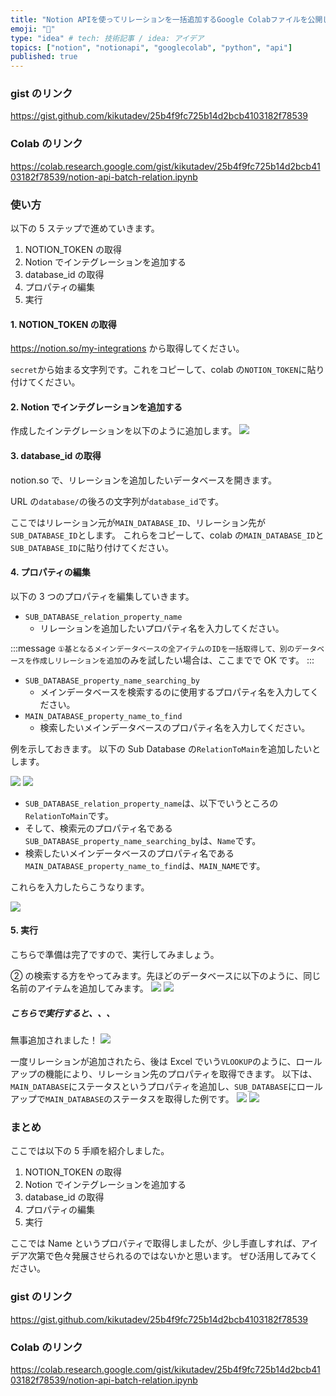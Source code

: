 ```yaml
---
title: "Notion APIを使ってリレーションを一括追加するGoogle Colabファイルを公開しました"
emoji: "🔗"
type: "idea" # tech: 技術記事 / idea: アイデア
topics: ["notion", "notionapi", "googlecolab", "python", "api"]
published: true
---
```


### gist のリンク

https://gist.github.com/kikutadev/25b4f9fc725b14d2bcb4103182f78539

### Colab のリンク

https://colab.research.google.com/gist/kikutadev/25b4f9fc725b14d2bcb4103182f78539/notion-api-batch-relation.ipynb

### 使い方

以下の 5 ステップで進めていきます。

1. NOTION_TOKEN の取得
2. Notion でインテグレーションを追加する
3. database_id の取得
4. プロパティの編集
5. 実行

#### 1. NOTION_TOKEN の取得

https://notion.so/my-integrations から取得してください。

`secret`から始まる文字列です。これをコピーして、colab の`NOTION_TOKEN`に貼り付けてください。

#### 2. Notion でインテグレーションを追加する

作成したインテグレーションを以下のように追加します。
![](https://storage.googleapis.com/zenn-user-upload/2ef71db4f29f-20230825.png)

#### 3. database_id の取得

notion.so で、リレーションを追加したいデータベースを開きます。

URL の`database/`の後ろの文字列が`database_id`です。

ここではリレーション元が`MAIN_DATABASE_ID`、リレーション先が`SUB_DATABASE_ID`とします。
これらをコピーして、colab の`MAIN_DATABASE_ID`と`SUB_DATABASE_ID`に貼り付けてください。

#### 4. プロパティの編集

以下の 3 つのプロパティを編集していきます。

- `SUB_DATABASE_relation_property_name`
  - リレーションを追加したいプロパティ名を入力してください。

:::message
`①基となるメインデータベースの全アイテムのIDを一括取得して、別のデータベースを作成しリレーションを追加`のみを試したい場合は、ここまでで OK です。
:::

- `SUB_DATABASE_property_name_searching_by`
  - メインデータベースを検索するのに使用するプロパティ名を入力してください。
- `MAIN_DATABASE_property_name_to_find`
  - 検索したいメインデータベースのプロパティ名を入力してください。

例を示しておきます。
以下の Sub Database の`RelationToMain`を追加したいとします。

![](https://storage.googleapis.com/zenn-user-upload/68289736643c-20230825.png)
![](https://storage.googleapis.com/zenn-user-upload/4c656742541c-20230825.png)

- `SUB_DATABASE_relation_property_name`は、以下でいうところの`RelationToMain`です。
- そして、検索元のプロパティ名である`SUB_DATABASE_property_name_searching_by`は、`Name`です。
- 検索したいメインデータベースのプロパティ名である`MAIN_DATABASE_property_name_to_find`は、`MAIN_NAME`です。

これらを入力したらこうなります。

![](https://storage.googleapis.com/zenn-user-upload/0ec1c22aabe3-20230825.png)

#### 5. 実行

こちらで準備は完了ですので、実行してみましょう。

② の検索する方をやってみます。先ほどのデータベースに以下のように、同じ名前のアイテムを追加してみます。
![](https://storage.googleapis.com/zenn-user-upload/986b63d60ed7-20230825.png)
![](https://storage.googleapis.com/zenn-user-upload/b98817943558-20230825.png)

##### こちらで実行すると、、、

無事追加されました！
![](https://storage.googleapis.com/zenn-user-upload/9c1235e0acdf-20230825.png)

一度リレーションが追加されたら、後は Excel でいう`VLOOKUP`のように、ロールアップの機能により、リレーション先のプロパティを取得できます。
以下は、`MAIN_DATABASE`にステータスというプロパティを追加し、`SUB_DATABASE`にロールアップで`MAIN_DATABASE`のステータスを取得した例です。
![](https://storage.googleapis.com/zenn-user-upload/e9e414947b05-20230825.png)
![](https://storage.googleapis.com/zenn-user-upload/7300fc97b918-20230825.png)

### まとめ

ここでは以下の 5 手順を紹介しました。

1. NOTION_TOKEN の取得
2. Notion でインテグレーションを追加する
3. database_id の取得
4. プロパティの編集
5. 実行

ここでは Name というプロパティで取得しましたが、少し手直しすれば、アイデア次第で色々発展させられるのではないかと思います。
ぜひ活用してみてください。

### gist のリンク

https://gist.github.com/kikutadev/25b4f9fc725b14d2bcb4103182f78539

### Colab のリンク

https://colab.research.google.com/gist/kikutadev/25b4f9fc725b14d2bcb4103182f78539/notion-api-batch-relation.ipynb
